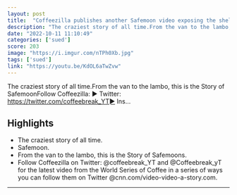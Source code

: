 ```yaml
---
layout: post
title:  "Coffeezilla publishes another Safemoon video exposing the shell companies &amp; lawsuit against the CEO’s own Mother"
description: "The craziest story of all time.From the van to the lambo, this is the Story of SafemoonFollow Coffeezilla: ► Twitter: https://twitter.com/coffeebreak_YT► Ins..."
date: "2022-10-11 11:10:49"
categories: ['sued']
score: 203
image: "https://i.imgur.com/nTPh0Xb.jpg"
tags: ['sued']
link: "https://youtu.be/KdOL6aTwZvw"
---
```


The craziest story of all time.From the van to the lambo, this is the Story of SafemoonFollow Coffeezilla: ► Twitter: https://twitter.com/coffeebreak_YT► Ins...

## Highlights

- The craziest story of all time.
- Safemoon.
- From the van to the lambo, this is the Story of Safemoons.
- Follow Coffeezilla on Twitter:  @coffeebreak_YT and @Coffeebreak_yT for the latest video from the World Series of Coffee in a series of ways you can follow them on Twitter @cnn.com/video-video-a-story.com.

---
